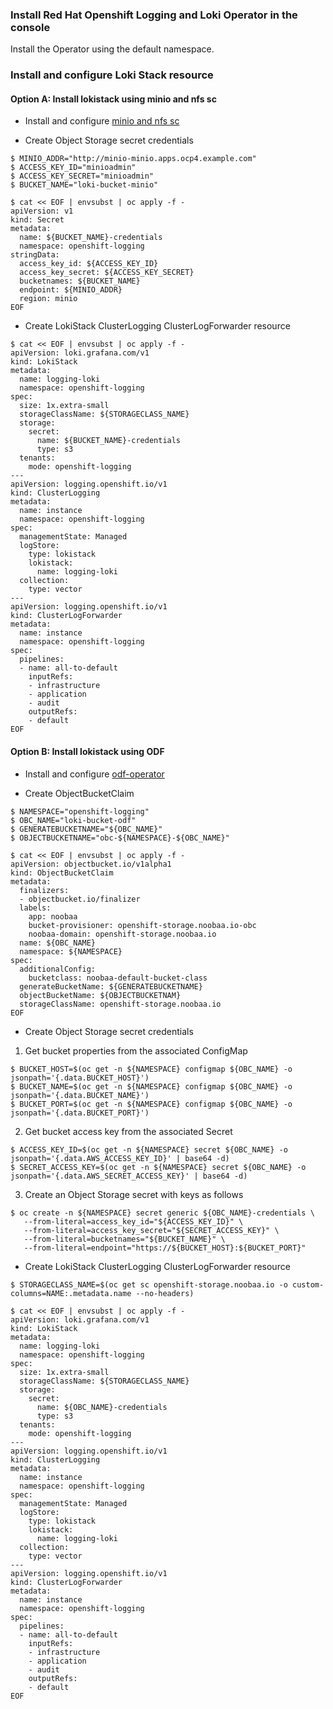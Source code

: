 ### Install Red Hat Openshift Logging and Loki Operator in the console
Install the Operator using the default namespace.


### Install and configure Loki Stack resource

#### Option A: Install lokistack using minio and nfs sc
* Install and configure [minio and nfs sc](https://github.com/pancongliang/openshift/blob/main/storage/minio/readme.md)

* Create Object Storage secret credentials
~~~
$ MINIO_ADDR="http://minio-minio.apps.ocp4.example.com"
$ ACCESS_KEY_ID="minioadmin"
$ ACCESS_KEY_SECRET="minioadmin"
$ BUCKET_NAME="loki-bucket-minio"

$ cat << EOF | envsubst | oc apply -f -
apiVersion: v1
kind: Secret
metadata:
  name: ${BUCKET_NAME}-credentials
  namespace: openshift-logging
stringData:
  access_key_id: ${ACCESS_KEY_ID}
  access_key_secret: ${ACCESS_KEY_SECRET}
  bucketnames: ${BUCKET_NAME}
  endpoint: ${MINIO_ADDR}
  region: minio
EOF
~~~
* Create LokiStack ClusterLogging ClusterLogForwarder resource
~~~
$ cat << EOF | envsubst | oc apply -f -
apiVersion: loki.grafana.com/v1
kind: LokiStack
metadata:
  name: logging-loki
  namespace: openshift-logging
spec:
  size: 1x.extra-small
  storageClassName: ${STORAGECLASS_NAME}
  storage:
    secret:
      name: ${BUCKET_NAME}-credentials
      type: s3
  tenants:
    mode: openshift-logging    
---
apiVersion: logging.openshift.io/v1
kind: ClusterLogging
metadata:
  name: instance
  namespace: openshift-logging
spec:
  managementState: Managed
  logStore:
    type: lokistack
    lokistack:
      name: logging-loki
  collection:
    type: vector
---
apiVersion: logging.openshift.io/v1
kind: ClusterLogForwarder
metadata:
  name: instance
  namespace: openshift-logging
spec:
  pipelines: 
  - name: all-to-default
    inputRefs:
    - infrastructure
    - application
    - audit
    outputRefs:
    - default
EOF
~~~


#### Option B: Install lokistack using ODF
* Install and configure [odf-operator](https://github.com/pancongliang/openshift/blob/main/storage/odf/deploy_odf_on_single_node.md)

* Create ObjectBucketClaim
~~~
$ NAMESPACE="openshift-logging"
$ OBC_NAME="loki-bucket-odf"
$ GENERATEBUCKETNAME="${OBC_NAME}"
$ OBJECTBUCKETNAME="obc-${NAMESPACE}-${OBC_NAME}"

$ cat << EOF | envsubst | oc apply -f -
apiVersion: objectbucket.io/v1alpha1
kind: ObjectBucketClaim
metadata:
  finalizers:
  - objectbucket.io/finalizer
  labels:
    app: noobaa
    bucket-provisioner: openshift-storage.noobaa.io-obc
    noobaa-domain: openshift-storage.noobaa.io
  name: ${OBC_NAME}
  namespace: ${NAMESPACE}
spec:
  additionalConfig:
    bucketclass: noobaa-default-bucket-class
  generateBucketName: ${GENERATEBUCKETNAME}
  objectBucketName: ${OBJECTBUCKETNAM}
  storageClassName: openshift-storage.noobaa.io
EOF
~~~

* Create Object Storage secret credentials
1. Get bucket properties from the associated ConfigMap
~~~
$ BUCKET_HOST=$(oc get -n ${NAMESPACE} configmap ${OBC_NAME} -o jsonpath='{.data.BUCKET_HOST}')
$ BUCKET_NAME=$(oc get -n ${NAMESPACE} configmap ${OBC_NAME} -o jsonpath='{.data.BUCKET_NAME}')
$ BUCKET_PORT=$(oc get -n ${NAMESPACE} configmap ${OBC_NAME} -o jsonpath='{.data.BUCKET_PORT}')
~~~
2. Get bucket access key from the associated Secret
~~~
$ ACCESS_KEY_ID=$(oc get -n ${NAMESPACE} secret ${OBC_NAME} -o jsonpath='{.data.AWS_ACCESS_KEY_ID}' | base64 -d)
$ SECRET_ACCESS_KEY=$(oc get -n ${NAMESPACE} secret ${OBC_NAME} -o jsonpath='{.data.AWS_SECRET_ACCESS_KEY}' | base64 -d)
~~~
3. Create an Object Storage secret with keys as follows
~~~
$ oc create -n ${NAMESPACE} secret generic ${OBC_NAME}-credentials \
   --from-literal=access_key_id="${ACCESS_KEY_ID}" \
   --from-literal=access_key_secret="${SECRET_ACCESS_KEY}" \
   --from-literal=bucketnames="${BUCKET_NAME}" \
   --from-literal=endpoint="https://${BUCKET_HOST}:${BUCKET_PORT}"
~~~

* Create LokiStack ClusterLogging ClusterLogForwarder resource
~~~
$ STORAGECLASS_NAME=$(oc get sc openshift-storage.noobaa.io -o custom-columns=NAME:.metadata.name --no-headers)

$ cat << EOF | envsubst | oc apply -f -
apiVersion: loki.grafana.com/v1
kind: LokiStack
metadata:
  name: logging-loki
  namespace: openshift-logging
spec:
  size: 1x.extra-small
  storageClassName: ${STORAGECLASS_NAME}
  storage:
    secret:
      name: ${OBC_NAME}-credentials
      type: s3
  tenants:
    mode: openshift-logging    
---
apiVersion: logging.openshift.io/v1
kind: ClusterLogging
metadata:
  name: instance
  namespace: openshift-logging
spec:
  managementState: Managed
  logStore:
    type: lokistack
    lokistack:
      name: logging-loki
  collection:
    type: vector
---
apiVersion: logging.openshift.io/v1
kind: ClusterLogForwarder
metadata:
  name: instance
  namespace: openshift-logging
spec:
  pipelines: 
  - name: all-to-default
    inputRefs:
    - infrastructure
    - application
    - audit
    outputRefs:
    - default
EOF
~~~
